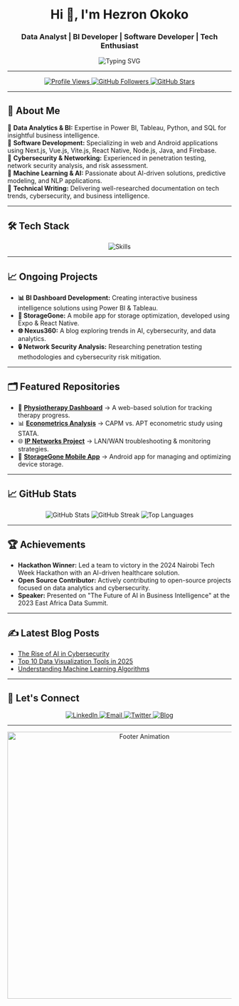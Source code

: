 <h1 align="center">Hi 👋, I'm Hezron Okoko</h1>
<h3 align="center"> Data Analyst | BI Developer | Software Developer | Tech Enthusiast </h3>

<p align="center">
  <img src="https://readme-typing-svg.demolab.com?font=Fira+Code&weight=500&size=24&pause=1000&color=0A9EEB&center=true&width=800&lines=Transforming+Data+Into+Business+Intelligence;Building+Scalable+Software+Solutions;Exploring+Tech%2C+Data%2C+AI%2C+and+Cybersecurity" alt="Typing SVG" />
</p>

---

<p align="center">
  <a href="https://github.com/HefaCom">
    <img src="https://komarev.com/ghpvc/?username=HefaCom&style=for-the-badge&color=brightgreen" alt="Profile Views" />
  </a>
  <a href="https://github.com/HefaCom?tab=followers">
    <img src="https://img.shields.io/github/followers/HefaCom?style=for-the-badge&color=blue" alt="GitHub Followers" />
  </a>
  <a href="https://github.com/HefaCom?tab=repositories">
    <img src="https://img.shields.io/github/stars/HefaCom?style=for-the-badge&color=yellow" alt="GitHub Stars" />
  </a>
</p>

---

## 🚀 About Me  
🔹 **Data Analytics & BI:** Expertise in Power BI, Tableau, Python, and SQL for insightful business intelligence.  
🔹 **Software Development:** Specializing in web and Android applications using Next.js, Vue.js, Vite.js, React Native, Node.js, Java, and Firebase.  
🔹 **Cybersecurity & Networking:** Experienced in penetration testing, network security analysis, and risk assessment.  
🔹 **Machine Learning & AI:** Passionate about AI-driven solutions, predictive modeling, and NLP applications.  
🔹 **Technical Writing:** Delivering well-researched documentation on tech trends, cybersecurity, and business intelligence.  

---

## 🛠 Tech Stack  
<p align="center">
  <img src="https://skillicons.dev/icons?i=python,java,androidstudio,html,css,js,react,nextjs,vuejs,vitejs,nodejs,flask,sql,mysql,postgresql,firebase,tableau,powerbi,figma,git,github,docker" alt="Skills" />
</p>

---

## 📈 Ongoing Projects  
- **📊 BI Dashboard Development:** Creating interactive business intelligence solutions using Power BI & Tableau.  
- **📱 StorageGone:** A mobile app for storage optimization, developed using Expo & React Native.  
- **🌐 Nexus360:** A blog exploring trends in AI, cybersecurity, and data analytics.  
- **🔒 Network Security Analysis:** Researching penetration testing methodologies and cybersecurity risk mitigation.  

---

## 🗂️ Featured Repositories  
- 🏥 **[Physiotherapy Dashboard](https://github.com/HefaCom/physiotherapy-dashboard)** → A web-based solution for tracking therapy progress.  
- 📊 **[Econometrics Analysis](https://github.com/HefaCom/econometrics-analysis)** → CAPM vs. APT econometric study using STATA.  
- 🌐 **[IP Networks Project](https://github.com/HefaCom/ip-networks-project)** → LAN/WAN troubleshooting & monitoring strategies.  
- 📱 **[StorageGone Mobile App](https://github.com/HefaCom/storagegone)** → Android app for managing and optimizing device storage.  

---

## 📈 GitHub Stats  
<p align="center">
  <img src="https://github-readme-stats.vercel.app/api?username=HefaCom&show_icons=true&hide=issues&theme=radical" alt="GitHub Stats" />
  <img src="https://github-readme-streak-stats.herokuapp.com/?user=HefaCom&theme=radical" alt="GitHub Streak" />
  <img src="https://github-readme-stats.vercel.app/api/top-langs/?username=HefaCom&layout=compact&theme=radical" alt="Top Languages" />
</p>

---

## 🏆 Achievements  
- **Hackathon Winner:** Led a team to victory in the 2024 Nairobi Tech Week Hackathon with an AI-driven healthcare solution.  
- **Open Source Contributor:** Actively contributing to open-source projects focused on data analytics and cybersecurity.  
- **Speaker:** Presented on "The Future of AI in Business Intelligence" at the 2023 East Africa Data Summit.  

---

## ✍️ Latest Blog Posts  
<!-- BLOG-POST-LIST:START -->  
- [The Rise of AI in Cybersecurity](https://nexus360.com/ai-cybersecurity)  
- [Top 10 Data Visualization Tools in 2025](https://nexus360.com/data-visualization-tools-2025)  
- [Understanding Machine Learning Algorithms](https://nexus360.com/machine-learning-algorithms)  
<!-- BLOG-POST-LIST:END -->  



---

## 🤝 Let's Connect  
<p align="center">
  <a href="https://linkedin.com/in/hezron-okoko" target="_blank">
    <img src="https://img.shields.io/badge/LinkedIn-0077B5?style=for-the-badge&logo=linkedin&logoColor=white" alt="LinkedIn" />
  </a>
  <a href="mailto:okokohhezron254@gmail.com" target="_blank">
    <img src="https://img.shields.io/badge/Email-D14836?style=for-the-badge&logo=gmail&logoColor=white" alt="Email" />
  </a>
  <a href="https://twitter.com/_hezron__" target="_blank">
    <img src="https://img.shields.io/badge/Twitter-1DA1F2?style=for-the-badge&logo=twitter&logoColor=white" alt="Twitter" />
  </a>
  <a href="https://nexus360.com" target="_blank">
    <img src="https://img.shields.io/badge/Blog-FF5722?style=for-the-badge&logo=blogger&logoColor=white" alt="Blog" />
  </a>
</p>

---

<p align="center">
  <img src="https://github.com/HefaCom/HefaCom/raw/main/assets/footer-animation.gif" alt="Footer Animation" width="600" />
</p>
